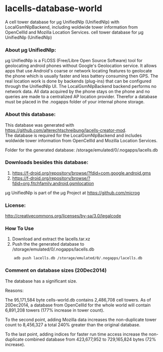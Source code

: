 lacells-database-world
======================

A cell tower database for µg UnifiedNlp (UnifiedNlp) with LocalGsmNlpBackend, including woldwide tower information from OpenCellId and Mozilla Location Services. cell tower database for µg UnifiedNlp (UnifiedNlp)

### About µg UnifiedNlp:
µg UnifiedNlp is a FLOSS (Free/Libre Open Source Software) tool for geolocating android phones without Google's Geolocation service. It allows apps that use Android's coarse or network locating features to geolocate the phone which is usually faster and less battery consuming then GPS. 
The real location work is done by backends (plug-ins) that can be configured through the UnifiedNlp UI. 
The LocalGsmNlpBackend backend performs no network data. All data acquired by the phone stays on the phone and no queries are made to a centralized AP location provider.
Therefor a database must be placed in the .nogapps folder of your internal phone storage.

### About this database:
This database was generated with https://github.com/alterechtschreibung/lacells-creator-mod.  
The database is required for the LocalGsmNlpBackend and includes woldwide tower information from OpenCellId and Mozilla Location Services.

Folder for the generated database: 
/storage/emulated/0/.nogapps/lacells.db

### Downloads besides this database:
1. https://f-droid.org/repository/browse/?fdid=com.google.android.gms
2. https://f-droid.org/repository/browse/?fdid=org.fitchfamily.android.gsmlocation

µg UnifiedNlp is part of the μg Project at https://github.com/microg 

### License:
http://creativecommons.org/licenses/by-sa/3.0/legalcode

### How To Use
1. Download and extract the lacells.tar.xz
2. Push the the generated database to /storage/emulated/0/.nogapps/lacells.db
```
	adb push lacells.db /storage/emulated/0/.nogapps/lacells.db
```

### Comment on database sizes (20Dec2014)
The database has a significant size.

Reasons:

The 95,171,584 byte cells-world.db contains 2,486,708 cell towers. As of 20Dec2014, a database from OpenCellId for the whole world will contain 6,891,208 towers (177% increase in tower count).

To the second point, adding Mozilla data increases the non-duplicate tower count to 8,456,327 a total 240% greater than the original database.

To the last point, adding indices for faster run time access increase the non-duplicate combined database from 423,677,952 to 729,165,824 bytes (72% increase).

